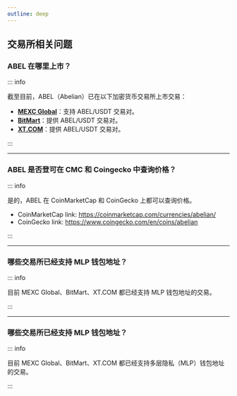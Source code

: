 ```yaml
---
outline: deep
---
```


## 交易所相关问题

### <Badge type="warning" text="QUESTION" /> ABEL 在哪里上市？

::: info <Badge type="tip" text="ANSWER" />

截至目前，ABEL（Abelian）已在以下加密货币交易所上市交易：

- [**MEXC Global**](https://www.mexc.com/zh-MY/exchange/ABEL_USDT)：支持 ABEL/USDT 交易对。
- [**BitMart**](https://www.bitmart.com/trade/zh-CN?symbol=ABEL_USDT)：提供 ABEL/USDT 交易对。
- [**XT.COM**](https://www.xt.com/en/trade/abel_usdt)：提供 ABEL/USDT 交易对。

:::

---

### <Badge type="warning" text="QUESTION" /> ABEL 是否登可在 CMC 和 Coingecko 中查询价格？

::: info <Badge type="tip" text="ANSWER" />

是的，ABEL 在 CoinMarketCap 和 CoinGecko 上都可以查询价格。

- CoinMarketCap link: https://coinmarketcap.com/currencies/abelian/
- CoinGecko link: https://www.coingecko.com/en/coins/abelian

:::

---

### <Badge type="warning" text="QUESTION" /> 哪些交易所已经支持 MLP 钱包地址？

::: info <Badge type="tip" text="ANSWER" />

目前 MEXC Global、BitMart、XT.COM 都已经支持 MLP 钱包地址的交易。

:::

---

### <Badge type="warning" text="QUESTION" /> 哪些交易所已经支持 MLP 钱包地址？

::: info <Badge type="tip" text="ANSWER" />

目前 MEXC Global、BitMart、XT.COM 都已经支持多层隐私（MLP）钱包地址的交易。

:::